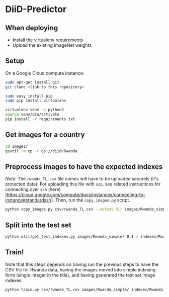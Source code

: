 # DiiD-Predictor

## When deploying

* Install the virtualenv requirements
* Upload the existing ImageNet weights

## Setup

On a Google Cloud compute instance:

```bash
sudo apt-get install git
git clone <link to this repository>

sudo easy_install pip
sudo pip install virtualenv

virtualenv venv -p python3
source venv/bin/activate
pip install -r requirements.txt
```

## Get images for a country

```bash
cd images/
gsutil -m cp -r gs://diid/Rwanda .
```

## Preprocess images to have the expected indexes

*Note*: The `rwanda_TL.csv` file comes will have to be uploaded securely (it's protected data).
For uploading this file with `scp`, see related instructions for connecting over `ssh` (here)[https://cloud.google.com/compute/docs/instances/connecting-to-instance#standardssh].
Then, run the `copy_images.py` script.

```bash
python copy_images.py csv/rwanda_TL.csv --output-dir images/Rwanda_simple/
```

## Split into the test set

```bash
python util/get_test_indexes.py images/Rwanda_simple/ 0.1 > indexes/Rwanda_test_indexes.txt
```

## Train!

Note that this steps depends on having run the previous steps to have the CSV file for Rwanda data, having the images moved into simple indexing form (single integer in the title), and having generated the test set image indexes.

```bash
python train.py csv/rwanda_TL.csv images/Rwanda_simple/ indexes/Rwanda_test_indexes.txt  -v
```
